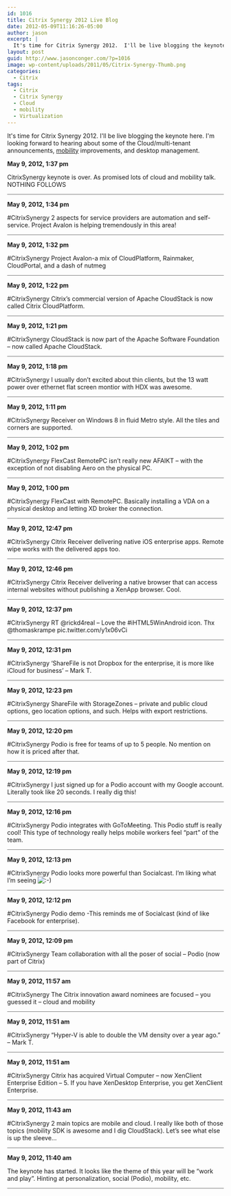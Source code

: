 ```yaml
---
id: 1016
title: Citrix Synergy 2012 Live Blog
date: 2012-05-09T11:16:26-05:00
author: jason
excerpt: |
  It's time for Citrix Synergy 2012.  I'll be live blogging the keynote again this year. I'm looking forward to hearing about some of the Cloud/multi-tenant announcements and <a href="http://www.jasonconger.com/post/tag/mobility/" title="mobility">mobility</a> improvements.
layout: post
guid: http://www.jasonconger.com/?p=1016
image: wp-content/uploads/2011/05/Citrix-Synergy-Thumb.png
categories:
  - Citrix
tags:
  - Citrix
  - Citrix Synergy
  - Cloud
  - mobility
  - Virtualization
---
```

It's time for Citrix Synergy 2012. I'll be live blogging the keynote here. I'm looking forward to hearing about some of the Cloud/multi-tenant announcements, <a title="mobility" href="http://www.jasonconger.com/post/tag/mobility/">mobility</a> improvements, and desktop management.<!--more-->
<div id="liveblog-1016">
<div id="liveblog-entry-1050">

<strong>May 9, 2012, 1:37 pm</strong>

CitrixSynergy keynote is over. As promised lots of cloud and mobility talk. NOTHING FOLLOWS
<div style="width: 100%; height: 1px; background-color: #6f6f6f; margin-bottom: 3px;"></div>
</div>
<div id="liveblog-entry-1049">

<strong>May 9, 2012, 1:34 pm</strong>

#CitrixSynergy 2 aspects for service providers are automation and self-service. Project Avalon is helping tremendously in this area!
<div style="width: 100%; height: 1px; background-color: #6f6f6f; margin-bottom: 3px;"></div>
</div>
<div id="liveblog-entry-1048">

<strong>May 9, 2012, 1:32 pm</strong>

#CitrixSynergy Project Avalon-a mix of CloudPlatform, Rainmaker, CloudPortal, and a dash of nutmeg
<div style="width: 100%; height: 1px; background-color: #6f6f6f; margin-bottom: 3px;"></div>
</div>
<div id="liveblog-entry-1047">

<strong>May 9, 2012, 1:22 pm</strong>

#CitrixSynergy Citrix’s commercial version of Apache CloudStack is now called Citrix CloudPlatform.
<div style="width: 100%; height: 1px; background-color: #6f6f6f; margin-bottom: 3px;"></div>
</div>
<div id="liveblog-entry-1046">

<strong>May 9, 2012, 1:21 pm</strong>

#CitrixSynergy CloudStack is now part of the Apache Software Foundation – now called Apache CloudStack.
<div style="width: 100%; height: 1px; background-color: #6f6f6f; margin-bottom: 3px;"></div>
</div>
<div id="liveblog-entry-1045">

<strong>May 9, 2012, 1:18 pm</strong>

#CitrixSynergy I usually don’t excited about thin clients, but the 13 watt power over ethernet flat screen montior with HDX was awesome.
<div style="width: 100%; height: 1px; background-color: #6f6f6f; margin-bottom: 3px;"></div>
</div>
<div id="liveblog-entry-1044">

<strong>May 9, 2012, 1:11 pm</strong>

#CitrixSynergy Receiver on Windows 8 in fluid Metro style. All the tiles and corners are supported.
<div style="width: 100%; height: 1px; background-color: #6f6f6f; margin-bottom: 3px;"></div>
</div>
<div id="liveblog-entry-1043">

<strong>May 9, 2012, 1:02 pm</strong>

#CitrixSynergy FlexCast RemotePC isn’t really new AFAIKT – with the exception of not disabling Aero on the physical PC.
<div style="width: 100%; height: 1px; background-color: #6f6f6f; margin-bottom: 3px;"></div>
</div>
<div id="liveblog-entry-1041">

<strong>May 9, 2012, 1:00 pm</strong>

#CitrixSynergy FlexCast with RemotePC. Basically installing a VDA on a physical desktop and letting XD broker the connection.
<div style="width: 100%; height: 1px; background-color: #6f6f6f; margin-bottom: 3px;"></div>
</div>
<div id="liveblog-entry-1040">

<strong>May 9, 2012, 12:47 pm</strong>

#CitrixSynergy Citrix Receiver delivering native iOS enterprise apps. Remote wipe works with the delivered apps too.
<div style="width: 100%; height: 1px; background-color: #6f6f6f; margin-bottom: 3px;"></div>
</div>
<div id="liveblog-entry-1039">

<strong>May 9, 2012, 12:46 pm</strong>

#CitrixSynergy Citrix Receiver delivering a native browser that can access internal websites without publishing a XenApp browser. Cool.
<div style="width: 100%; height: 1px; background-color: #6f6f6f; margin-bottom: 3px;"></div>
</div>
<div id="liveblog-entry-1038">

<strong>May 9, 2012, 12:37 pm</strong>

#CitrixSynergy RT @rickd4real – Love the #iHTML5WinAndroid icon. Thx @thomaskrampe pic.twitter.com/y1x06vCi
<div style="width: 100%; height: 1px; background-color: #6f6f6f; margin-bottom: 3px;"></div>
</div>
<div id="liveblog-entry-1037">

<strong>May 9, 2012, 12:31 pm</strong>

#CitrixSynergy ‘ShareFile is not Dropbox for the enterprise, it is more like iCloud for business’ – Mark T.
<div style="width: 100%; height: 1px; background-color: #6f6f6f; margin-bottom: 3px;"></div>
</div>
<div id="liveblog-entry-1036">

<strong>May 9, 2012, 12:23 pm</strong>

#CitrixSynergy ShareFile with StorageZones – private and public cloud options, geo location options, and such. Helps with export restrictions.
<div style="width: 100%; height: 1px; background-color: #6f6f6f; margin-bottom: 3px;"></div>
</div>
<div id="liveblog-entry-1035">

<strong>May 9, 2012, 12:20 pm</strong>

#CitrixSynergy Podio is free for teams of up to 5 people. No mention on how it is priced after that.
<div style="width: 100%; height: 1px; background-color: #6f6f6f; margin-bottom: 3px;"></div>
</div>
<div id="liveblog-entry-1034">

<strong>May 9, 2012, 12:19 pm</strong>

#CitrixSynergy I just signed up for a Podio account with my Google account. Literally took like 20 seconds. I really dig this!
<div style="width: 100%; height: 1px; background-color: #6f6f6f; margin-bottom: 3px;"></div>
</div>
<div id="liveblog-entry-1033">

<strong>May 9, 2012, 12:16 pm</strong>

#CitrixSynergy Podio integrates with GoToMeeting. This Podio stuff is really cool! This type of technology really helps mobile workers feel “part” of the team.
<div style="width: 100%; height: 1px; background-color: #6f6f6f; margin-bottom: 3px;"></div>
</div>
<div id="liveblog-entry-1032">

<strong>May 9, 2012, 12:13 pm</strong>

#CitrixSynergy Podio looks more powerful than Socialcast. I’m liking what I’m seeing <img class="wp-smiley" src="http://www.jasonconger.com/wp-includes/images/smilies/icon_smile.gif" alt=":-)" />
<div style="width: 100%; height: 1px; background-color: #6f6f6f; margin-bottom: 3px;"></div>
</div>
<div id="liveblog-entry-1031">

<strong>May 9, 2012, 12:12 pm</strong>

#CitrixSynergy Podio demo -This reminds me of Socialcast (kind of like Facebook for enterprise).
<div style="width: 100%; height: 1px; background-color: #6f6f6f; margin-bottom: 3px;"></div>
</div>
<div id="liveblog-entry-1029">

<strong>May 9, 2012, 12:09 pm</strong>

#CitrixSynergy Team collaboration with all the poser of social – Podio (now part of Citrix)
<div style="width: 100%; height: 1px; background-color: #6f6f6f; margin-bottom: 3px;"></div>
</div>
<div id="liveblog-entry-1028">

<strong>May 9, 2012, 11:57 am</strong>

#CitrixSynergy The Citrix innovation award nominees are focused – you guessed it – cloud and mobility
<div style="width: 100%; height: 1px; background-color: #6f6f6f; margin-bottom: 3px;"></div>
</div>
<div id="liveblog-entry-1027">

<strong>May 9, 2012, 11:51 am</strong>

#CitrixSynergy “Hyper-V is able to double the VM density over a year ago.” – Mark T.
<div style="width: 100%; height: 1px; background-color: #6f6f6f; margin-bottom: 3px;"></div>
</div>
<div id="liveblog-entry-1026">

<strong>May 9, 2012, 11:51 am</strong>

#CitrixSynergy Citrix has acquired Virtual Computer – now XenClient Enterprise Edition – 5. If you have XenDesktop Enterprise, you get XenClient Enterprise.
<div style="width: 100%; height: 1px; background-color: #6f6f6f; margin-bottom: 3px;"></div>
</div>
<div id="liveblog-entry-1025">

<strong>May 9, 2012, 11:43 am</strong>

#CitrixSynergy 2 main topics are mobile and cloud. I really like both of those topics (mobility SDK is awesome and I dig CloudStack). Let’s see what else is up the sleeve…
<div style="width: 100%; height: 1px; background-color: #6f6f6f; margin-bottom: 3px;"></div>
</div>
<div id="liveblog-entry-1024">

<strong>May 9, 2012, 11:40 am</strong>

The keynote has started. It looks like the theme of this year will be “work and play”. Hinting at personalization, social (Podio), mobility, etc.
<div style="width: 100%; height: 1px; background-color: #6f6f6f; margin-bottom: 3px;"></div>
</div>
</div>